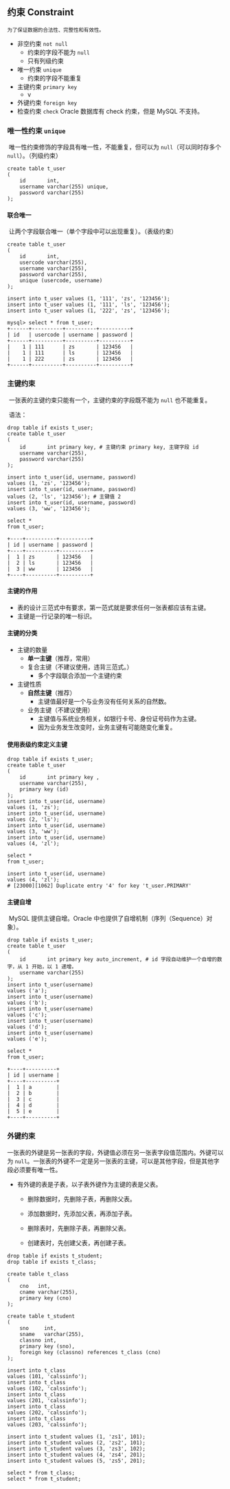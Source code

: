 ## 约束 Constraint

	为了保证数据的合法性、完整性和有效性。

+ 非空约束 `not null`
  + 约束的字段不能为 `null`
  + 只有列级约束
+ 唯一约束 `unique`
  + 约束的字段不能重复
+ 主键约束 `primary key`
  + v
+ 外键约束 `foreign key`
+ 检查约束 `check` Oracle 数据库有 check 约束，但是 MySQL 不支持。

### 唯一性约束 `unique`

​	唯一性约束修饰的字段具有唯一性，不能重复，但可以为 `null`（可以同时存多个 `null`）。（列级约束）

```mysql
create table t_user
(
    id       int,
    username varchar(255) unique,
    password varchar(255)
);
```

#### 联合唯一

​	让两个字段联合唯一（单个字段中可以出现重复）。（表级约束）

```mysql
create table t_user
(
    id       int,
    usercode varchar(255),
    username varchar(255),
    password varchar(255),
    unique (usercode, username)
);

insert into t_user values (1, '111', 'zs', '123456');
insert into t_user values (1, '111', 'ls', '123456');
insert into t_user values (1, '222', 'zs', '123456');

mysql> select * from t_user;
+------+----------+----------+----------+
| id   | usercode | username | password |
+------+----------+----------+----------+
|    1 | 111      | zs       | 123456   |
|    1 | 111      | ls       | 123456   |
|    1 | 222      | zs       | 123456   |
+------+----------+----------+----------+
```

### 主键约束

​	一张表的主键约束只能有一个，主键约束的字段既不能为 `null` 也不能重复。

​	语法：

```mysql
drop table if exists t_user;
create table t_user
(
    id       int primary key, # 主键约束 primary key, 主键字段 id
    username varchar(255),
    password varchar(255)
);

insert into t_user(id, username, password)
values (1, 'zs', '123456');
insert into t_user(id, username, password)
values (2, 'ls', '123456'); # 主键值 2
insert into t_user(id, username, password)
values (3, 'ww', '123456');

select *
from t_user;

+----+----------+----------+
| id | username | password |
+----+----------+----------+
|  1 | zs       | 123456   |
|  2 | ls       | 123456   |
|  3 | ww       | 123456   |
+----+----------+----------+
```

#### 主键的作用

+ 表的设计三范式中有要求，第一范式就是要求任何一张表都应该有主键。
+ 主键是一行记录的唯一标识。

#### 主键的分类

+ 主键的数量
  + **单一主键**（推荐，常用）
  + 复合主键（不建议使用，违背三范式。）
    + 多个字段联合添加一个主键约束
+ 主键性质
  + **自然主键**（推荐）
    + 主键值最好是一个与业务没有任何关系的自然数。
  + 业务主键（不建议使用）
    + 主键值与系统业务相关，如银行卡号、身份证号码作为主键。
    + 因为业务发生改变时，业务主键有可能随变化重复。

#### 使用表级约束定义主键

```mysql
drop table if exists t_user;
create table t_user
(
    id       int primary key ,
    username varchar(255),
    primary key (id)
);
insert into t_user(id, username)
values (1, 'zs');
insert into t_user(id, username)
values (2, 'ls');
insert into t_user(id, username)
values (3, 'ww');
insert into t_user(id, username)
values (4, 'zl');

select *
from t_user;

insert into t_user(id, username)
values (4, 'zl');
# [23000][1062] Duplicate entry '4' for key 't_user.PRIMARY'
```

#### 主键自增

​	MySQL 提供主键自增。Oracle 中也提供了自增机制（序列（Sequence）对象）。

```mysql
drop table if exists t_user;
create table t_user
(
    id       int primary key auto_increment, # id 字段自动维护一个自增的数字，从 1 开始，以 1 递增。
    username varchar(255)
);
insert into t_user(username)
values ('a');
insert into t_user(username)
values ('b');
insert into t_user(username)
values ('c');
insert into t_user(username)
values ('d');
insert into t_user(username)
values ('e');

select *
from t_user;

+----+----------+
| id | username |
+----+----------+
|  1 | a        |
|  2 | b        |
|  3 | c        |
|  4 | d        |
|  5 | e        |
+----+----------+
```

### 外键约束

​	一张表的外键是另一张表的字段，外键值必须在另一张表字段值范围内。外键可以为 `null`。一张表的外键不一定是另一张表的主键，可以是其他字段，但是其他字段必须要有唯一性。

+ 有外键的表是子表，以子表外键作为主键的表是父表。

  + 删除数据时，先删除子表，再删除父表。

  + 添加数据时，先添加父表，再添加子表。

  + 删除表时，先删除子表，再删除父表。

  + 创建表时，先创建父表，再创建子表。

```mysql
drop table if exists t_student;
drop table if exists t_class;

create table t_class
(
    cno   int,
    cname varchar(255),
    primary key (cno)
);

create table t_student
(
    sno     int,
    sname   varchar(255),
    classno int,
    primary key (sno),
    foreign key (classno) references t_class (cno)
);

insert into t_class
values (101, 'calssinfo');
insert into t_class
values (102, 'calssinfo');
insert into t_class
values (201, 'calssinfo');
insert into t_class
values (202, 'calssinfo');
insert into t_class
values (203, 'calssinfo');

insert into t_student values (1, 'zs1', 101);
insert into t_student values (2, 'zs2', 101);
insert into t_student values (3, 'zs3', 102);
insert into t_student values (4, 'zs4', 201);
insert into t_student values (5, 'zs5', 201);

select * from t_class;
select * from t_student;
```

